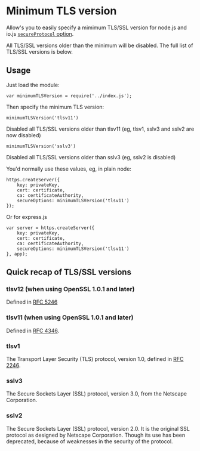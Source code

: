 # Minimum TLS version

Allow's you to easily specify a mimimum TLS/SSL version for node.js and io.js [`secureProtocol` option](https://iojs.org/api/tls.html).

All TLS/SSL versions older than the minimum will be disabled. The full list of TLS/SSL versions is below.

## Usage

Just load the module:

	var minimumTLSVersion = require('../index.js');

Then specify the minimum TLS version:

	minimumTLSVersion('tlsv11')

Disabled all TLS/SSL versions older than tlsv11 (eg, tlsv1, sslv3 and sslv2 are now disabled)

	minimumTLSVersion('sslv3')

Disabled all TLS/SSL versions older than sslv3 (eg, sslv2 is disabled)

You'd normally use these values, eg, in plain node:

	https.createServer({
		key: privateKey,
		cert: certificate,
		ca: certificateAuthority,
		secureOptions: minimumTLSVersion('tlsv11')
	});

Or for express.js

	var server = https.createServer({
		key: privateKey,
		cert: certificate,
		ca: certificateAuthority,
		secureOptions: minimumTLSVersion('tlsv11')
	}, app);


## Quick recap of TLS/SSL versions

### tlsv12 (when using OpenSSL 1.0.1 and later)

Defined in [RFC 5246](https://tools.ietf.org/html/rfc5246)

### tlsv11 (when using OpenSSL 1.0.1 and later)

Defined in [RFC 4346](https://tools.ietf.org/html/rfc4346).

### tlsv1

The Transport Layer Security (TLS) protocol, version 1.0, defined in [RFC 2246](https://tools.ietf.org/html/rfc2246).

### sslv3

The Secure Sockets Layer (SSL) protocol, version 3.0, from the Netscape Corporation.

### sslv2

The Secure Sockets Layer (SSL) protocol, version 2.0. It is the original SSL protocol as designed by Netscape Corporation. Though its use has been deprecated, because of weaknesses in the security of the protocol.
